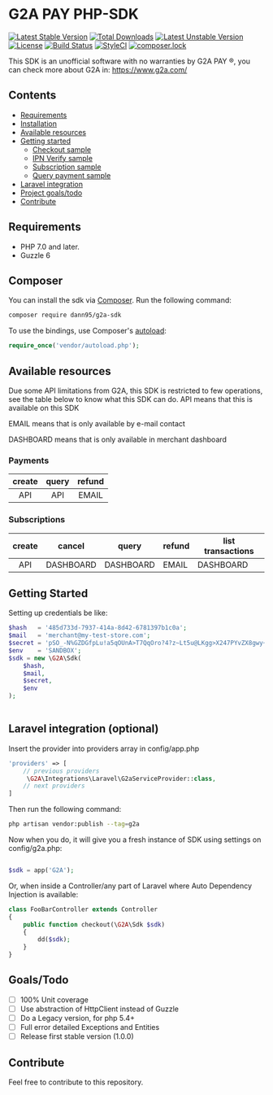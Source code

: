 # G2A PAY PHP-SDK
[![Latest Stable Version](https://poser.pugx.org/dann95/g2a-sdk/v/stable)](https://packagist.org/packages/dann95/g2a-sdk)
[![Total Downloads](https://poser.pugx.org/dann95/g2a-sdk/downloads)](https://packagist.org/packages/dann95/g2a-sdk)
[![Latest Unstable Version](https://poser.pugx.org/dann95/g2a-sdk/v/unstable)](https://packagist.org/packages/dann95/g2a-sdk)
[![License](https://poser.pugx.org/dann95/g2a-sdk/license)](https://packagist.org/packages/dann95/g2a-sdk)
[![Build Status](https://travis-ci.org/dann95/g2a-php-sdk.svg?branch=master)](https://travis-ci.org/dann95/g2a-php-sdk)
[![StyleCI](https://styleci.io/repos/118126552/shield?branch=master)](https://styleci.io/repos/118126552)
[![composer.lock](https://poser.pugx.org/dann95/g2a-sdk/composerlock)](https://packagist.org/packages/dann95/g2a-sdk)

This SDK is an unofficial software with no warranties by G2A PAY ®, you can check more about G2A in: https://www.g2a.com/

## Contents

* [Requirements](#requirements)
* [Installation](#composer)
* [Available resources](#available-resources)
* [Getting started](#getting-started)
    * [Checkout sample](samples/checkout.php)
    * [IPN Verify sample](samples/ipn.php)
    * [Subscription sample](samples/subscription.php)
    * [Query payment sample](samples/query-transaction.php)
* [Laravel integration](#laravel-integration-optional)
* [Project goals/todo](#goalstodo)
* [Contribute](#contribute)

## Requirements

- PHP 7.0 and later.
- Guzzle 6

## Composer

You can install the sdk via [Composer](http://getcomposer.org/). Run the following command:

```bash
composer require dann95/g2a-sdk
```

To use the bindings, use Composer's [autoload](https://getcomposer.org/doc/00-intro.md#autoloading):

```php
require_once('vendor/autoload.php');
```

## Available resources
Due some API limitations from G2A, this SDK is restricted to few operations, see the table below to know what this SDK can do.
API means that this is available on this SDK

EMAIL means that is only available by e-mail contact

DASHBOARD means that is only available in merchant dashboard

### Payments

| create  | query  | refund  |
|:-:|:-:|:-:|
| API | API  | EMAIL |

### Subscriptions

| create | cancel  | query  | refund  |  list transactions |
|:-:|:-:|---|---|---|
| API  |  DASHBOARD |  DASHBOARD | EMAIL  | DASHBOARD  |

## Getting Started

Setting up credentials be like:

```php
$hash   = '485d733d-7937-414a-8d42-6781397b1c0a';
$mail   = 'merchant@my-test-store.com';
$secret = 'pSO_-N%GZDGfpLu!a5qOUnA>T7QqOro?4?z~Lt5u@LKgg>X247PYvZX8gwy~YY=c';
$env    = 'SANDBOX';
$sdk = new \G2A\Sdk(
    $hash,
    $mail,
    $secret,
    $env
);
 
```

## Laravel integration (optional)

Insert the provider into providers array in config/app.php

```php
'providers' => [
    // previous providers
     \G2A\Integrations\Laravel\G2aServiceProvider::class,   
    // next providers
]
```

Then run the following command:
```bash
php artisan vendor:publish --tag=g2a
```

Now when you do, it will give you a fresh instance of SDK using settings on config/g2a.php:
```php

$sdk = app('G2A');

```

Or, when inside a Controller/any part of Laravel where Auto Dependency Injection is available:
```php
class FooBarController extends Controller
{
    public function checkout(\G2A\Sdk $sdk)
    {
        dd($sdk);
    }
}
```

## Goals/Todo

- [ ] 100% Unit coverage
- [ ] Use abstraction of HttpClient instead of Guzzle
- [ ] Do a Legacy version, for php 5.4+
- [ ] Full error detailed Exceptions and Entities
- [ ] Release first stable version (1.0.0)

## Contribute
Feel free to contribute to this repository.